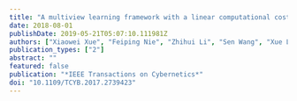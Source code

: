 ```yaml
---
title: "A multiview learning framework with a linear computational cost"
date: 2018-08-01
publishDate: 2019-05-21T05:07:10.111981Z
authors: ["Xiaowei Xue", "Feiping Nie", "Zhihui Li", "Sen Wang", "Xue Li", "Min Yao"]
publication_types: ["2"]
abstract: ""
featured: false
publication: "*IEEE Transactions on Cybernetics*"
doi: "10.1109/TCYB.2017.2739423"
---
```


